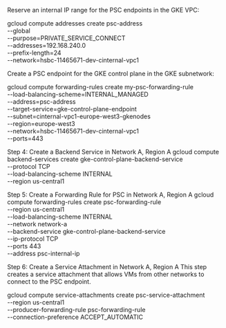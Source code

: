 Reserve an internal IP range for the PSC endpoints in the GKE VPC:

gcloud compute addresses create psc-address \
    --global \
    --purpose=PRIVATE_SERVICE_CONNECT \
    --addresses=192.168.240.0 \
    --prefix-length=24 \
    --network=hsbc-11465671-dev-cinternal-vpc1
    
Create a PSC endpoint for the GKE control plane in the GKE subnetwork:

gcloud compute forwarding-rules create my-psc-forwarding-rule \
    --load-balancing-scheme=INTERNAL_MANAGED \
    --address=psc-address \
    --target-service=gke-control-plane-endpoint \
    --subnet=cinternal-vpc1-europe-west3-gkenodes \
    --region=europe-west3 \
    --network=hsbc-11465671-dev-cinternal-vpc1 \
    --ports=443



Step 4: Create a Backend Service in Network A, Region A
gcloud compute backend-services create gke-control-plane-backend-service \
  --protocol TCP \
  --load-balancing-scheme INTERNAL \
  --region us-central1
  
Step 5: Create a Forwarding Rule for PSC in Network A, Region A
gcloud compute forwarding-rules create psc-forwarding-rule \
  --region us-central1 \
  --load-balancing-scheme INTERNAL \
  --network network-a \
  --backend-service gke-control-plane-backend-service \
  --ip-protocol TCP \
  --ports 443 \
  --address psc-internal-ip
  
Step 6: Create a Service Attachment in Network A, Region A
This step creates a service attachment that allows VMs from other networks to connect to the PSC endpoint.

gcloud compute service-attachments create psc-service-attachment \
  --region us-central1 \
  --producer-forwarding-rule psc-forwarding-rule \
  --connection-preference ACCEPT_AUTOMATIC


